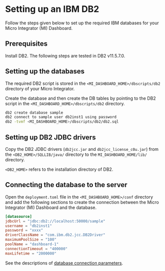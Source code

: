 # Setting up an IBM DB2

Follow the steps given below to set up the required IBM databases for your Micro Integrator (MI) Dashboard.

## Prerequisites

Install DB2. The following steps are tested in DB2 v11.5.7.0.

## Setting up the databases

The required DB2 script is stored in the `<MI_DASHBOARD_HOME>/dbscripts/db2` directory of your Micro Integrator.

Create the database and then create the DB tables by pointing to the DB2 script in the 
`<MI_DASHBOARD_HOME>/dbscripts/db2` directory.

```bash tab='Dashboard DB'
db2 create database sample
db2 connect to sample user db2inst1 using password
db2 -tvmf <MI_DASHBOARD_HOME>/dbscripts/db2/db2.sql

```

## Setting up DB2 JDBC drivers

Copy the DB2 JDBC drivers (`db2jcc.jar` and `db2jcc_license_c0u.jar`) from the `<DB2_HOME>/SQLLIB/java/` directory to the `MI_DASHBOARD_HOME/lib/` directory.

`<DB2_HOME>` refers to the installation directory of DB2.

## Connecting the database to the server

Open the `deployment.toml` file in the `<MI_DASHBOARD_HOME>/conf` directory and add the following sections to create the connection between the Micro Integrator (MI) Dashboard and the database.

```toml tab='Dashboard DB Connection'
[datasource]
jdbcUrl = "jdbc:db2://localhost:50000/sample"
username = "db2inst1"
password = "xxxx"
driverClassName = "com.ibm.db2.jcc.DB2Driver"
maximumPoolSize = "100"
poolName = "dashboard-1"
connectionTimeout = "400000"
maxLifetime = "2000000"
```

See the descriptions of [database connection parameters]({{base_path}}/reference/config-catalog-mi-dashboard/#database-connection).
